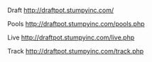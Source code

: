 Draft 
http://draftpot.stumpyinc.com/

Pools
http://draftpot.stumpyinc.com/pools.php

Live
http://draftpot.stumpyinc.com/live.php

Track
http://draftpot.stumpyinc.com/track.php
